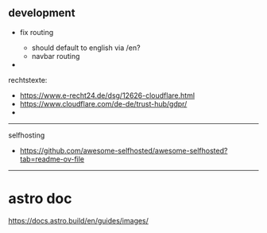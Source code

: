 ## development

- fix routing
    - should default to english via /en?
    - navbar routing

    
    
-
rechtstexte:

- https://www.e-recht24.de/dsg/12626-cloudflare.html
- https://www.cloudflare.com/de-de/trust-hub/gdpr/
- 

---
selfhosting
- https://github.com/awesome-selfhosted/awesome-selfhosted?tab=readme-ov-file   


---
# astro doc

https://docs.astro.build/en/guides/images/